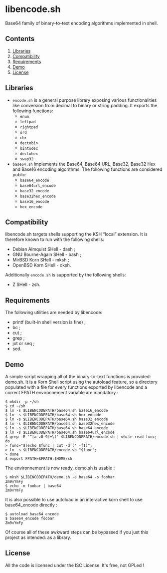 # libencode.sh

Base64 family of binary-to-text encoding algorithms implemented in shell.

## Contents

1. [Libraries](#libraries)
2. [Compatibility](#compatibility)
3. [Requirements](#requirements)
4. [Demo](#demo)
5. [License](#license)

## Libraries

* `encode.sh` is a general purpose library exposing various functionalities like conversion from decimal to binary or string padding. It exports the following functions:
  * `enum`
  * `leftpad`
  * `rightpad`
  * `ord`
  * `chr`
  * `dectobin`
  * `bintodec`
  * `dectohex`
  * `swap32`
* `base64.sh` implements the Base64, Base64 URL, Base32, Base32 Hex and Base16 encoding algorithms. The following functions are considered public:
  * `base64_encode`
  * `base64url_encode`
  * `base32_encode`
  * `base32hex_encode`
  * `base16_encode`
  * `hex_encode`

## Compatibility

libencode.sh targets shells supporting the KSH “local” extension.
It is therefore known to run with the following shells:

* Debian Almquist SHell - dash ;
* GNU Bourne-Again SHell - bash ;
* MirBSD Korn SHell - mksh ;
* OpenBSD Korn SHell - oksh.

Additionally `encode.sh` is supported by the following shells:

* Z SHell - zsh.

## Requirements

The following utilities are needed by libencode:

* printf (built-in shell version is fine) ;
* bc ;
* cut ;
* grep ;
* jot or seq ;
* sed.

## Demo

A simple script wrapping all of the binary-to-text functions is provided: demo.sh.
It is a Korn Shell script using the autoload feature, so a directory populated with a file for every functions exported by libencode and a correct FPATH environnement variable are mandatory :

    $ mkdir -p ~/sh
    $ cd ~/sh
    $ ln -s $LIBENCODEPATH/base64.sh base16_encode
    $ ln -s $LIBENCODEPATH/base64.sh hex_encode
    $ ln -s $LIBENCODEPATH/base64.sh base32_encode
    $ ln -s $LIBENCODEPATH/base64.sh base32hex_encode
    $ ln -s $LIBENCODEPATH/base64.sh base64_encode
    $ ln -s $LIBENCODEPATH/base64.sh base64url_encode
    $ grep -E '^[a-z0-9]+\(' $LIBENCODEPATH/encode.sh | while read func; do
    > func="$(echo $func | cut -d'(' -f1)";
    > ln -s $LIBENCODEPATH/encode.sh "$func";
    > done
    $ export FPATH=$FPATH:$HOME/sh

The environnement is now ready, demo.sh is usable :

    $ mksh $LIBENCODEPATH/demo.sh -e base64 -s foobar
    Zm9vYmFy
    $ echo -n foobar | base64
    Zm9vYmFy

It is also possible to use autoload in an interactive korn shell to use base64_encode directly :

    $ autoload base64_encode
    $ base64_encode foobar
    Zm9vYmFy

Of course all of these awkward steps can be bypassed if you just this project as intended: as a library.

## License

All the code is licensed under the ISC License.
It's free, not GPLed !
